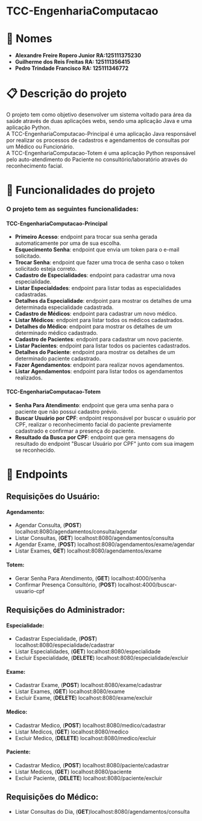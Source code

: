 # TCC-EngenhariaComputacao

# :page_with_curl: Nomes

- **Alexandre Freire Ropero Junior RA:125111375230**
- **Guilherme dos Reis Freitas RA: 125111356415**
- **Pedro Trindade Francisco RA: 125111346772**

# :clipboard: Descrição do projeto

O projeto tem como objetivo desenvolver um sistema voltado para área da saúde através de duas aplicações webs, sendo uma aplicação Java e uma aplicação Python.  
A TCC-EngenhariaComputacao-Principal é uma aplicação Java responsável por realizar os processos de cadastros e agendamentos de consultas por um Médico ou Funcionário.  
A TCC-EngenhariaComputacao-Totem é uma aplicação Python responsável pelo auto-atendimento do Paciente no consultório/laboratório através do reconhecimento facial.  

# :hammer: Funcionalidades do projeto

### O projeto tem as seguintes funcionalidades:

#### TCC-EngenhariaComputacao-Principal

- **Primeiro Acesso**: endpoint para trocar sua senha gerada automaticamente por uma de sua escolha.  
- **Esquecimento Senha**: endpoint que envia um token para o e-mail solicitado.  
- **Trocar Senha**: endpoint que fazer uma troca de senha caso o token solicitado esteja correto.
- **Cadastro de Especialidades**: endpoint para cadastrar uma nova especialidade.  
- **Listar Especialdades**: endpoint para listar todas as especialidades cadastradas.  
- **Detalhes da Especialidade**: endpoint para mostrar os detalhes de uma determinada especialidade cadastrada.  
- **Cadastro de Médicos**: endpoint para cadastrar um novo médico.  
- **Listar Médicos**: endpoint para listar todos os médicos cadastrados.  
- **Detalhes do Médico**: endpoint para mostrar os detalhes de um determinado médico cadastrado.  
- **Cadastro de Pacientes**: endpoint para cadastrar um novo paciente.  
- **Listar Pacientes**: endpoint para listar todos os pacientes cadastrados.  
- **Detalhes do Paciente**: endpoint para mostrar os detalhes de um determinado paciente cadastrado.  
- **Fazer Agendamentos**: endpoint para realizar novos agendamentos.  
- **Listar Agendamentos**: endpoint para listar todos os agendamentos realizados.  

#### TCC-EngenhariaComputacao-Totem

- **Senha Para Atendimento**: endpoint que gera uma senha para o paciente que não possui cadastro prévio.  
- **Buscar Usuário por CPF**: endpoint responsável por buscar o usuário por CPF, realizar o reconhecimento facial do paciente previamente cadastrado e confirmar a presença do paciente.  
- **Resultado da Busca por CPF**: endpoint que gera mensagens do resultado do endpoint "Buscar Usuário por CPF" junto com sua imagem se reconhecido.

# :incoming_envelope: Endpoints

## Requisições do Usuário:

#### Agendamento:

- Agendar Consulta, (**POST**) localhost:8080/agendamentos/consulta/agendar
- Listar Consultas, (**GET**) localhost:8080/agendamentos/consulta
- Agendar Exame, (**POST**) localhost:8080/agendamentos/exame/agendar
- Listar Exames, **GET**) localhost:8080/agendamentos/exame

#### Totem:

- Gerar Senha Para Atendimento, (**GET**) localhost:4000/senha
- Confirmar Presença Consultório, (**POST**) localhost:4000/buscar-usuario-cpf

## Requisições do Administrador:

#### Especialidade:

- Cadastrar Especialidade, (**POST**) localhost:8080/especialidade/cadastrar
- Listar Especialidades, (**GET**) localhost:8080/especialidade
- Excluir Especialidade, (**DELETE**) localhost:8080/especialidade/excluir

#### Exame:

- Cadastrar Exame, (**POST**) localhost:8080/exame/cadastrar
- Listar Exames, (**GET**) localhost:8080/exame
- Excluir Exame, (**DELETE**) localhost:8080/exame/excluir

#### Medico:

- Cadastrar Medico, (**POST**) localhost:8080/medico/cadastrar
- Listar Medicos, (**GET**) localhost:8080/medico
- Excluir Medico, (**DELETE**) localhost:8080/medico/excluir

#### Paciente:

- Cadastrar Medico, (**POST**) localhost:8080/paciente/cadastrar  
- Listar Medicos, (**GET**) localhost:8080/paciente
- Excluir Paciente, (**DELETE**) localhost:8080/paciente/excluir

## Requisições do Médico:

- Listar Consultas do Dia, (**GET**)localhost:8080/agendamentos/consulta  
